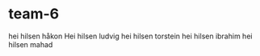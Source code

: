 # team-6
hei hilsen håkon
Hei hilsen ludvig
hei hilsen torstein
hei hilsen ibrahim
hei hilsen mahad
